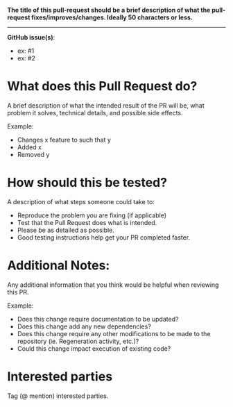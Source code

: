 **The title of this pull-request should be a brief description of what the pull-request fixes/improves/changes. Ideally 50 characters or less.**

* * *

**GitHub issue(s)**:

* ex: #1
* ex: #2

# What does this Pull Request do?

A brief description of what the intended result of the PR will be, what problem it solves, technical details, and possible side effects.

Example:
* Changes x feature to such that y
* Added x
* Removed y

# How should this be tested?

A description of what steps someone could take to:
* Reproduce the problem you are fixing (if applicable)
* Test that the Pull Request does what is intended.
* Please be as detailed as possible.
* Good testing instructions help get your PR completed faster.

# Additional Notes:

Any additional information that you think would be helpful when reviewing this PR.

Example:
* Does this change require documentation to be updated? 
* Does this change add any new dependencies? 
* Does this change require any other modifications to be made to the repository (ie. Regeneration activity, etc.)? 
* Could this change impact execution of existing code?

# Interested parties

Tag (@ mention) interested parties.
